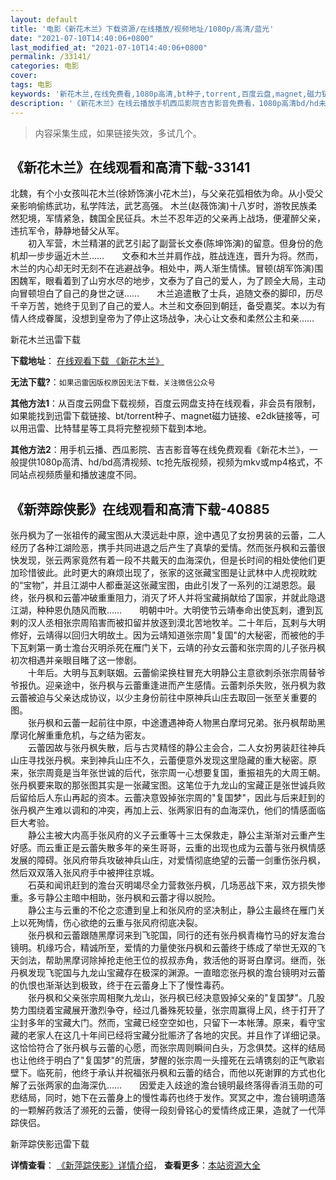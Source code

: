 ```yaml
---
layout: default
title: '电影《新花木兰》下载资源/在线播放/视频地址/1080p/高清/蓝光'
date: "2021-07-10T14:40:06+0800"
last_modified_at: "2021-07-10T14:40:06+0800"
permalink: /33141/
categories: 电影
cover:
tags: 电影
keywords: '新花木兰,在线免费看,1080p高清,bt种子,torrent,百度云盘,magnet,磁力链,迅雷下载资源'
description: '《新花木兰》在线云播放手机西瓜影院吉吉影音免费看，1080p高清bd/hd未删减完整版和tc抢先枪版，mkv/mp4格式，附带bt/torrent种子、magnet/磁力链、百度云盘、网盘资源迅雷下载链接'
---
```


>内容采集生成，如果链接失效，多试几个。


## 《新花木兰》在线观看和高清下载-33141

北魏，有个小女孩叫花木兰(徐娇饰演小花木兰)，与父亲花弧相依为命。从小受父亲影响偷练武功，私学阵法，武艺高强。 木兰(赵薇饰演)十八岁时，游牧民族柔然犯境，军情紧急，魏国全民征兵。木兰不忍年迈的父亲再上战场，便灌醉父亲，违抗军令，静静地替父从军。<br />　　初入军营，木兰精湛的武艺引起了副营长文泰(陈坤饰演)的留意。但身份的危机却一步步逼近木兰……　　文泰和木兰并肩作战，胜战连连，晋升为将。然而，木兰的内心却无时无刻不在逃避战争。相处中，两人渐生情愫。冒顿(胡军饰演)围困魏军，眼看着到了山穷水尽的地步，文泰为了自己的爱人，为了顾全大局，主动向冒顿坦白了自己的身世之谜……　　木兰追遣散了士兵，追随文泰的脚印，历尽千辛万苦，她终于见到了自己的爱人。木兰和文泰回到朝廷，备受嘉奖。本以为有情人终成眷属，没想到皇帝为了停止这场战争，决心让文泰和柔然公主和亲……


新花木兰迅雷下载

**下载地址**： [在线观看下载 《新花木兰》](https://www.993dy.com//vod-detail-id-15648.html) 


**无法下载?**：`如果迅雷因版权原因无法下载，关注微信公众号 `

**其他方法1**：从百度云网盘下载视频，百度云网盘支持在线观看，非会员有限制，如果能找到迅雷下载链接、bt/torrent种子、magnet磁力链接、e2dk链接等，可以用迅雷、比特彗星等工具将完整视频下载到本地。

**其他方法2**：用手机云播、西瓜影院、吉吉影音等在线免费观看《新花木兰》，一般提供1080p高清、hd/bd高清视频、tc抢先版视频，视频为mkv或mp4格式，不同站点视频质量和播放速度不同。


## 《新萍踪侠影》在线观看和高清下载-40885

张丹枫为了一张祖传的藏宝图从大漠远赴中原，途中遇见了女扮男装的云蕾，二人经历了各种江湖险恶，携手共同进退之后产生了真挚的爱情。然而张丹枫和云蕾很快发现，张云两家竟然有着一段不共戴天的血海深仇，但是长时间的相处使他们更加珍惜彼此。此时更大的麻烦出现了，张家的这张藏宝图是让武林中人虎视眈眈的&ldquo;宝物”，并且江湖中人都垂涎这张藏宝图，由此引发了一系列的江湖恩怨。最终，张丹枫和云蕾冲破重重阻力，消灭了坏人并将宝藏捐献给了国家，并就此隐退江湖，种种恩仇随风而散……　　明朝中叶。大明使节云靖奉命出使瓦剌，遭到瓦剌的汉人丞相张宗周陷害而被扣留并放逐到漠北苦地牧羊。二十年后，瓦剌与大明修好，云靖得以回归大明故土。因为云靖知道张宗周"复国"的大秘密，而被他的手下瓦剌第一勇士澹台灭明杀死在雁门关下，云靖的孙女云蕾和张宗周的儿子张丹枫初次相遇并亲眼目睹了这一惨剧。<br />　　十年后。大明与瓦剌联姻。云蕾偷梁换柱冒充大明静公主意欲刺杀张宗周替爷爷报仇。迎亲途中，张丹枫与云蕾重逢进而产生感情。云蕾刺杀失败，张丹枫为救云蕾被迫与父亲达成协议，以少主身份前往中原神兵山庄去取回一张至关重要的图。<br />　　张丹枫和云蕾一起前往中原，中途遭遇神奇人物黑白摩坷兄弟。张丹枫帮助黑摩诃化解重重危机，与之结为密友。<br />　　云蕾因故与张丹枫失散，后与古灵精怪的静公主会合，二人女扮男装赶往神兵山庄寻找张丹枫。来到神兵山庄不久，云蕾便意外发现这里隐藏的重大秘密。原来，张宗周竟是当年张世诚的后代，张宗周一心想要复国，重振祖先的大周王朝。张丹枫要来取的那张图其实是一张藏宝图。这笔位于九龙山的宝藏正是张世诚兵败后留给后人东山再起的资本。云蕾决意毁掉张宗周的"复国梦"，因此与后来赶到的张丹枫产生难以调和的冲突，再加上云、张两家旧有的血海深仇，他们的情感面临巨大考验。<br />　　静公主被大内高手张风府的义子云重等十三太保救走，静公主渐渐对云重产生好感。而云重正是云蕾失散多年的亲生哥哥，云重的出现也成为云蕾与张丹枫情感发展的障碍。张风府带兵攻破神兵山庄，对爱情彻底绝望的云蕾一剑重伤张丹枫，然后双双落入张风府手中被押往京城。<br />　　石英和闻讯赶到的澹台灭明竭尽全力营救张丹枫，几场恶战下来，双方损失惨重。多亏静公主暗中相助，张丹枫和云蕾才得以脱险。<br />　　静公主与云重的不伦之恋遭到皇上和张风府的坚决制止，静公主最终在雁门关上以死殉情，伤心欲绝的云重与张风府彻底决裂。<br />　　张丹枫和云蕾跟随黑摩诃来到飞驼国，同行的还有张丹枫青梅竹马的好友澹台镜明。机缘巧合，精诚所至，爱情的力量使张丹枫和云蕾终于练成了举世无双的飞天剑法，帮助黑摩诃除掉抢走他王位的叔叔赤角，救活他的哥哥白摩诃。继而，张丹枫发现飞驼国与九龙山宝藏存在极深的渊源。一直暗恋张丹枫的澹台镜明对云蕾的仇恨也渐渐达到极致，终于在云蕾身上下了慢性毒药。<br />　　张丹枫和父亲张宗周相聚九龙山，张丹枫已经决意毁掉父亲的"复国梦"。几股势力围绕着宝藏展开激烈争夺，经过几番殊死较量，张宗周赢得上风，终于打开了尘封多年的宝藏大门。然而，宝藏已经空空如也，只留下一本帐薄。原来，看守宝藏的老家人在这几十年间已经将宝藏分批赈济了各地的灾民。并且作了详细记录。这恰恰符合了张丹枫与云蕾的心愿，而张宗周则瞬间白头，万念俱焚。这样的结局也让他终于明白了"复国梦"的荒唐，梦醒的张宗周一头撞死在云靖镌刻的正气歌岩壁下。临死前，他终于承认并祝福张丹枫和云蕾的结合，而他以死谢罪的方式也化解了云张两家的血海深仇&hellip;…　　因爱走入歧途的澹台镜明最终落得香消玉勋的可悲结局，同时，她下在云蕾身上的慢性毒药也终于发作。冥冥之中，澹台镜明遗落的一颗解药救活了濒死的云蕾，使得一段刻骨铭心的爱情终成正果，造就了一代萍踪侠侣。


新萍踪侠影迅雷下载

**详情查看**： [《新萍踪侠影》详情介绍](/movie/40885/)， **查看更多**：[本站资源大全](/movie/t/all/)

